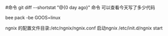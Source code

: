 #命令
git diff --shortstat "@{0 day ago}" 命令 可以查看今天写了多少代码


bee pack -be GOOS=linux

ngnix 的配置文件目录:/etc/ngnix/ngnix.conf
启动ngnix /etc/init.d/ngnix start



